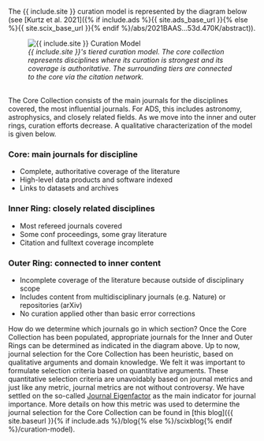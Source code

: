 The {{ include.site }} curation model is represented by the diagram below (see [Kurtz et al. 2021]({% if include.ads %}{{ site.ads_base_url }}{% else %}{{ site.scix_base_url }}{% endif %}/abs/2021BAAS...53d.470K/abstract)). 

<figure>
    <img src="../img/curation_model.png"  class="img-responsive" alt="{{ include.site }} Curation Model">
    <figcaption><em>{{ include.site }}'s tiered curation model. The core collection represents disciplines where its curation is strongest and its coverage is authoritative. The surrounding tiers are connected to the core via the citation network.</em></figcaption>
</figure>
<br>
The Core Collection consists of the main journals for the disciplines covered, the most influential journals. For ADS, this includes astronomy, astrophysics, and closely related fields. As we move into the inner and outer rings, curation efforts decrease. A qualitative characterization of the model is given below.

### Core: main journals for discipline
* Complete, authoritative coverage of the literature
* High-level data products and software indexed
* Links to datasets and archives

### Inner Ring: closely related disciplines
* Most refereed journals covered
* Some conf proceedings, some gray literature
* Citation and fulltext coverage incomplete

### Outer Ring: connected to inner content
* Incomplete coverage of the literature because outside of disciplinary scope
* Includes content from multidisciplinary journals (e.g. Nature) or repositories (arXiv)
* No curation applied other than basic error corrections

How do we determine which journals go in which section? Once the Core Collection has been populated, appropriate journals for the Inner and Outer Rings can be determined as indicated in the diagram above. Up to now, journal selection for the Core Collection has been heuristic, based on qualitative arguments and domain knowledge. We felt it was important to formulate selection criteria based on quantitative arguments. These quantitative selection criteria are unavoidably based on journal metrics and just like any metric, journal metrics are not without controversy. We have settled on the so-called [Journal Eigenfactor](https://en.wikipedia.org/wiki/Eigenfactor) as the main indicator for journal importance. More details on how this metric was used to determine the journal selection for the Core Collection can be found in [this blog]({{ site.baseurl }}{% if include.ads %}/blog{% else %}/scixblog{% endif %}/curation-model).
